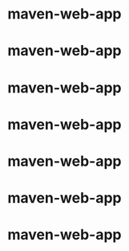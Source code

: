 # maven-web-app
# maven-web-app
# maven-web-app
# maven-web-app
# maven-web-app
# maven-web-app
# maven-web-app
